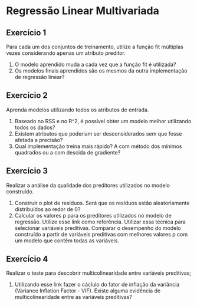 # Regressão Linear Multivariada

## Exercício 1
Para cada um dos conjuntos de treinamento, utilize a função fit múltiplas vezes considerando apenas um atributo preditor.

1. O modelo aprendido muda a cada vez que a função fit é utilizada?
1. Os modelos finais aprendidos são os mesmos da outra implementação de regressão linear?

## Exercício 2
Aprenda modelos utilizando todos os atributos de entrada.

1. Baseado no RSS e no R^2, é possível obter um modelo melhor utilizando todos os dados?
1. Existem atributos que poderiam ser desconsiderados sem que fosse afetada a precisão?
1. Qual implementação treina mais rápido? A com método dos mínimos quadrados ou a com descida de gradiente?

## Exercício 3
Realizar a análise da qualidade dos preditores utilizados no modelo construído.

1. Construir o plot de resíduos. Será que os resíduos estão aleatoriamente distribuídos ao redor de 0?
1. Calcular os valores p para os preditores utilizados no modelo de regressão. Utilize esse link como referência. Utilizar essa técnica para selecionar variáveis preditivas. Comparar o desempenho do modelo construído a partir de variáveis preditivas com melhores valores p com um modelo que contêm todas as variáveis.

## Exercício 4
Realizar o teste para descobrir multicolinearidade entre variáveis preditivas;

1. Utilizando esse link fazer o cáclulo do fator de inflação da variância (Variance Inflation Factor - VIF). Existe alguma evidência de multicolinearidade entre as variáveis preditivas?

